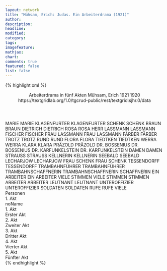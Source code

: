 ```yaml
---
layout: network
title: "Mühsam, Erich: Judas. Ein Arbeiterdrama (1921)"
author:
description:
headline:
modified:
category:
tags:
imagefeature:
mathjax:
chart:
comments: true
featured: false
list: false
---
```

{% highlight xml %}
<?xml-model href="https://raw.githubusercontent.com/DLiNa/project/master/rules/lina.rnc"?><?xml-model href="https://raw.githubusercontent.com/DLiNa/project/master/rules/lina.sch"?>
<play xmlns="http://lina.digital">
  <header>
    <title>Judas. Ein Arbeiterdrama</title>
    <subtitle>Arbeiterdrama in fünf Akten</subtitle>
    <genretitle/>
    <author>Mühsam, Erich</author>
    <date type="print" when="1921">1921</date>
    <date type="premiere"/>
    <date type="written" when="1920">1920</date>
    <source>https://textgridlab.org/1.0/tgcrud-public/rest/textgrid:sjhr.0/data</source>
  </header>
  <personae>
    <character>
      <name>MARIE</name>
      <alias xml:id="marie">
        <name>MARIE</name>
      </alias>
    </character>
    <character>
      <name>KLAGENFURTER</name>
      <alias xml:id="klagenfurter">
        <name>KLAGENFURTER</name>
      </alias>
    </character>
    <character>
      <name>SCHENK</name>
      <alias xml:id="schenk">
        <name>SCHENK</name>
      </alias>
    </character>
    <character>
      <name>BRAUN</name>
      <alias xml:id="braun">
        <name>BRAUN</name>
      </alias>
    </character>
    <character>
      <name>DIETRICH</name>
      <alias xml:id="dietrich">
        <name>DIETRICH</name>
      </alias>
    </character>
    <character>
      <name>ROSA</name>
      <alias xml:id="rosa">
        <name>ROSA</name>
      </alias>
    </character>
    <character>
      <name>HERR LASSMANN</name>
      <alias xml:id="lassmann">
        <name>LASSMANN</name>
      </alias>
    </character>
    <character>
      <name>FISCHER</name>
      <alias xml:id="fischer">
        <name>FISCHER</name>
      </alias>
    </character>
    <character>
      <name>FRAU LASSMANN</name>
      <alias xml:id="frau_lassmann">
        <name>FRAU LASSMANN</name>
      </alias>
    </character>
    <character>
      <name>FÄRBER</name>
      <alias xml:id="färber">
        <name>FÄRBER</name>
      </alias>
    </character>
    <character>
      <name>TROTZ</name>
      <alias xml:id="trotz">
        <name>TROTZ</name>
      </alias>
    </character>
    <character>
      <name>RUND</name>
      <alias xml:id="rund">
        <name>RUND</name>
      </alias>
    </character>
    <character>
      <name>FLORA</name>
      <alias xml:id="flora">
        <name>FLORA</name>
      </alias>
    </character>
    <character>
      <name>TIEDTKEN</name>
      <alias xml:id="tiedtken">
        <name>TIEDTKEN</name>
      </alias>
    </character>
    <character>
      <name>WERRA</name>
      <alias xml:id="werra">
        <name>WERRA</name>
      </alias>
    </character>
    <character>
      <name>KLARA</name>
      <alias xml:id="klara">
        <name>KLARA</name>
      </alias>
    </character>
    <character>
      <name>PRÄZOLD</name>
      <alias xml:id="präzold">
        <name>PRÄZOLD</name>
      </alias>
    </character>
    <character>
      <name>DR. BOSSENIUS</name>
      <alias xml:id="dr_bossenius">
        <name>DR. BOSSENIUS</name>
      </alias>
    </character>
    <character>
      <name>DR. KARFUNKELSTEIN</name>
      <alias xml:id="dr_karfunkelstein">
        <name>DR. KARFUNKELSTEIN</name>
      </alias>
    </character>
    <character>
      <name>DAMEN</name>
      <alias xml:id="damen">
        <name>DAMEN</name>
      </alias>
    </character>
    <character>
      <name>STRAUSS</name>
      <alias xml:id="strauss">
        <name>STRAUSS</name>
      </alias>
    </character>
    <character>
      <name>KELLNERIN</name>
      <alias xml:id="kellnerin">
        <name>KELLNERIN</name>
      </alias>
    </character>
    <character>
      <name>SEEBALD</name>
      <alias xml:id="seebald">
        <name>SEEBALD</name>
      </alias>
    </character>
    <character>
      <name>LECHARJOW</name>
      <alias xml:id="lecharjow">
        <name>LECHARJOW</name>
      </alias>
    </character>
    <character>
      <name>FRAU SCHENK</name>
      <alias xml:id="frau_schenk">
        <name>FRAU SCHENK</name>
      </alias>
    </character>
    <character>
      <name>TESSENDORFF</name>
      <alias xml:id="tessendorff">
        <name>TESSENDORFF</name>
      </alias>
    </character>
    <character>
      <name>TRAMBAHNFÜHRER</name>
      <alias xml:id="trambahnführer">
        <name>TRAMBAHNFÜHRER</name>
      </alias>
    </character>
    <character>
      <name>TRAMBAHNSCHAFFNERIN</name>
      <alias xml:id="trambahnschaffnerin">
        <name>TRAMBAHNSCHAFFNERIN</name>
      </alias>
      <alias xml:id="schaffnerin">
        <name>SCHAFFNERIN</name>
      </alias>
    </character>
    <character>
      <name>EIN ARBEITER</name>
      <alias xml:id="ein_arbeiter">
        <name>EIN ARBEITER</name>
      </alias>
    </character>
    <character>
      <name>VIELE STIMMEN</name>
      <alias xml:id="viele_stimmen">
        <name>VIELE STIMMEN</name>
      </alias>
      <alias xml:id="stimmen">
        <name>STIMMEN</name>
      </alias>
    </character>
    <character>
      <name>ARBEITER</name>
      <alias xml:id="arbeiter">
        <name>ARBEITER</name>
      </alias>
    </character>
    <character>
      <name>LEUTNANT</name>
      <alias xml:id="leutnant">
        <name>LEUTNANT</name>
      </alias>
    </character>
    <character>
      <name>UNTEROFFIZIER</name>
      <alias xml:id="unteroffizier">
        <name>UNTEROFFIZIER</name>
      </alias>
    </character>
    <character>
      <name>SOLDATEN</name>
      <alias xml:id="soldaten">
        <name>SOLDATEN</name>
      </alias>
    </character>
    <character>
      <name>RUFE</name>
      <alias xml:id="rufe">
        <name>RUFE</name>
      </alias>
      <alias xml:id="viele">
        <name>VIELE</name>
      </alias>
    </character>
  </personae>
  <text>
    <div>
      <head>Personen</head>
    </div>
    <div>
      <head>1. Akt</head>
      <div>
        <head>noName</head>
        <div>
          <head>1. Akt</head>
        </div>
        <div>
          <head>Erster Akt</head>
          <sp who="#marie">
            <amount n="48" unit="speech_acts"/>
            <amount n="510" unit="words"/>
            <amount n="42" unit="lines"/>
            <amount n="2711" unit="chars"/>
          </sp>
          <sp who="#klagenfurter">
            <amount n="72" unit="speech_acts"/>
            <amount n="1099" unit="words"/>
            <amount n="56" unit="lines"/>
            <amount n="5856" unit="chars"/>
          </sp>
          <sp who="#schenk">
            <amount n="119" unit="speech_acts"/>
            <amount n="1794" unit="words"/>
            <amount n="83" unit="lines"/>
            <amount n="9906" unit="chars"/>
          </sp>
          <sp who="#braun">
            <amount n="14" unit="speech_acts"/>
            <amount n="106" unit="words"/>
            <amount n="13" unit="lines"/>
            <amount n="595" unit="chars"/>
          </sp>
          <sp who="#dietrich">
            <amount n="33" unit="speech_acts"/>
            <amount n="373" unit="words"/>
            <amount n="29" unit="lines"/>
            <amount n="2118" unit="chars"/>
          </sp>
          <sp who="#rosa">
            <amount n="12" unit="speech_acts"/>
            <amount n="103" unit="words"/>
            <amount n="11" unit="lines"/>
            <amount n="545" unit="chars"/>
          </sp>
          <sp who="#lassmann">
            <amount n="7" unit="speech_acts"/>
            <amount n="103" unit="words"/>
            <amount n="5" unit="lines"/>
            <amount n="529" unit="chars"/>
          </sp>
          <sp who="#fischer">
            <amount n="7" unit="speech_acts"/>
            <amount n="19" unit="words"/>
            <amount n="7" unit="lines"/>
            <amount n="101" unit="chars"/>
          </sp>
          <sp who="#frau_lassmann">
            <amount n="4" unit="speech_acts"/>
            <amount n="84" unit="words"/>
            <amount n="3" unit="lines"/>
            <amount n="435" unit="chars"/>
          </sp>
          <sp who="#färber">
            <amount n="11" unit="speech_acts"/>
            <amount n="87" unit="words"/>
            <amount n="11" unit="lines"/>
            <amount n="494" unit="chars"/>
          </sp>
          <sp who="#trotz">
            <amount n="18" unit="speech_acts"/>
            <amount n="269" unit="words"/>
            <amount n="11" unit="lines"/>
            <amount n="1462" unit="chars"/>
          </sp>
          <sp who="#rund">
            <amount n="7" unit="speech_acts"/>
            <amount n="93" unit="words"/>
            <amount n="5" unit="lines"/>
            <amount n="519" unit="chars"/>
          </sp>
          <sp who="#flora">
            <amount n="70" unit="speech_acts"/>
            <amount n="1015" unit="words"/>
            <amount n="48" unit="lines"/>
            <amount n="5872" unit="chars"/>
          </sp>
          <sp who="#tiedtken">
            <amount n="22" unit="speech_acts"/>
            <amount n="698" unit="words"/>
            <amount n="17" unit="lines"/>
            <amount n="4488" unit="chars"/>
          </sp>
        </div>
      </div>
    </div>
    <div>
      <head>2. Akt</head>
      <div>
        <head>Zweiter Akt</head>
        <sp who="#werra">
          <amount n="18" unit="speech_acts"/>
          <amount n="383" unit="words"/>
          <amount n="6" unit="lines"/>
          <amount n="2133" unit="chars"/>
        </sp>
        <sp who="#klara">
          <amount n="11" unit="speech_acts"/>
          <amount n="120" unit="words"/>
          <amount n="11" unit="lines"/>
          <amount n="641" unit="chars"/>
        </sp>
        <sp who="#präzold">
          <amount n="15" unit="speech_acts"/>
          <amount n="339" unit="words"/>
          <amount n="6" unit="lines"/>
          <amount n="1838" unit="chars"/>
        </sp>
        <sp who="#dr_bossenius">
          <amount n="15" unit="speech_acts"/>
          <amount n="179" unit="words"/>
          <amount n="12" unit="lines"/>
          <amount n="1168" unit="chars"/>
        </sp>
        <sp who="#damen">
          <amount n="1" unit="speech_acts"/>
          <amount n="7" unit="words"/>
          <amount n="1" unit="lines"/>
          <amount n="32" unit="chars"/>
        </sp>
        <sp who="#schenk">
          <amount n="65" unit="speech_acts"/>
          <amount n="842" unit="words"/>
          <amount n="54" unit="lines"/>
          <amount n="4641" unit="chars"/>
        </sp>
        <sp who="#klagenfurter">
          <amount n="26" unit="speech_acts"/>
          <amount n="232" unit="words"/>
          <amount n="24" unit="lines"/>
          <amount n="1306" unit="chars"/>
        </sp>
        <sp who="#strauss">
          <amount n="19" unit="speech_acts"/>
          <amount n="299" unit="words"/>
          <amount n="13" unit="lines"/>
          <amount n="1889" unit="chars"/>
        </sp>
        <sp who="#dietrich">
          <amount n="37" unit="speech_acts"/>
          <amount n="291" unit="words"/>
          <amount n="35" unit="lines"/>
          <amount n="1612" unit="chars"/>
        </sp>
        <sp who="#kellnerin">
          <amount n="2" unit="speech_acts"/>
          <amount n="9" unit="words"/>
          <amount n="2" unit="lines"/>
          <amount n="52" unit="chars"/>
        </sp>
        <sp who="#trotz">
          <amount n="28" unit="speech_acts"/>
          <amount n="555" unit="words"/>
          <amount n="18" unit="lines"/>
          <amount n="2966" unit="chars"/>
        </sp>
        <sp who="#seebald">
          <amount n="66" unit="speech_acts"/>
          <amount n="1549" unit="words"/>
          <amount n="41" unit="lines"/>
          <amount n="8660" unit="chars"/>
        </sp>
        <sp who="#lecharjow">
          <amount n="34" unit="speech_acts"/>
          <amount n="1258" unit="words"/>
          <amount n="14" unit="lines"/>
          <amount n="7170" unit="chars"/>
        </sp>
        <sp who="#flora">
          <amount n="35" unit="speech_acts"/>
          <amount n="541" unit="words"/>
          <amount n="27" unit="lines"/>
          <amount n="3085" unit="chars"/>
        </sp>
        <sp who="#rosa">
          <amount n="7" unit="speech_acts"/>
          <amount n="85" unit="words"/>
          <amount n="6" unit="lines"/>
          <amount n="440" unit="chars"/>
        </sp>
        <sp who="#lassmann">
          <amount n="14" unit="speech_acts"/>
          <amount n="300" unit="words"/>
          <amount n="14" unit="lines"/>
          <amount n="1558" unit="chars"/>
        </sp>
        <sp who="#frau_lassmann">
          <amount n="5" unit="speech_acts"/>
          <amount n="82" unit="words"/>
          <amount n="4" unit="lines"/>
          <amount n="432" unit="chars"/>
        </sp>
      </div>
    </div>
    <div>
      <head>3. Akt</head>
      <div>
        <head>Dritter Akt</head>
        <sp who="#schenk">
          <amount n="200" unit="speech_acts"/>
          <amount n="3101" unit="words"/>
          <amount n="154" unit="lines"/>
          <amount n="16735" unit="chars"/>
        </sp>
        <sp who="#frau_schenk">
          <amount n="70" unit="speech_acts"/>
          <amount n="1209" unit="words"/>
          <amount n="47" unit="lines"/>
          <amount n="6160" unit="chars"/>
        </sp>
        <sp who="#flora">
          <amount n="68" unit="speech_acts"/>
          <amount n="1034" unit="words"/>
          <amount n="49" unit="lines"/>
          <amount n="5675" unit="chars"/>
        </sp>
        <sp who="#klagenfurter">
          <amount n="15" unit="speech_acts"/>
          <amount n="179" unit="words"/>
          <amount n="12" unit="lines"/>
          <amount n="1003" unit="chars"/>
        </sp>
        <sp who="#dietrich">
          <amount n="8" unit="speech_acts"/>
          <amount n="162" unit="words"/>
          <amount n="4" unit="lines"/>
          <amount n="942" unit="chars"/>
        </sp>
        <sp who="#frau_lassmann">
          <amount n="15" unit="speech_acts"/>
          <amount n="541" unit="words"/>
          <amount n="4" unit="lines"/>
          <amount n="2834" unit="chars"/>
        </sp>
        <sp who="#seebald">
          <amount n="51" unit="speech_acts"/>
          <amount n="1337" unit="words"/>
          <amount n="24" unit="lines"/>
          <amount n="7478" unit="chars"/>
        </sp>
        <sp who="#tessendorff">
          <amount n="41" unit="speech_acts"/>
          <amount n="1177" unit="words"/>
          <amount n="19" unit="lines"/>
          <amount n="6831" unit="chars"/>
        </sp>
      </div>
    </div>
    <div>
      <head>4. Akt</head>
      <div>
        <head>Vierter Akt</head>
        <sp who="#frau_schenk">
          <amount n="65" unit="speech_acts"/>
          <amount n="866" unit="words"/>
          <amount n="55" unit="lines"/>
          <amount n="4489" unit="chars"/>
        </sp>
        <sp who="#flora">
          <amount n="71" unit="speech_acts"/>
          <amount n="799" unit="words"/>
          <amount n="61" unit="lines"/>
          <amount n="4631" unit="chars"/>
        </sp>
        <sp who="#lecharjow">
          <amount n="43" unit="speech_acts"/>
          <amount n="1135" unit="words"/>
          <amount n="21" unit="lines"/>
          <amount n="6672" unit="chars"/>
        </sp>
        <sp who="#dietrich">
          <amount n="15" unit="speech_acts"/>
          <amount n="329" unit="words"/>
          <amount n="9" unit="lines"/>
          <amount n="1742" unit="chars"/>
        </sp>
        <sp who="#trotz">
          <amount n="9" unit="speech_acts"/>
          <amount n="111" unit="words"/>
          <amount n="6" unit="lines"/>
          <amount n="647" unit="chars"/>
        </sp>
        <sp who="#färber">
          <amount n="4" unit="speech_acts"/>
          <amount n="27" unit="words"/>
          <amount n="4" unit="lines"/>
          <amount n="143" unit="chars"/>
        </sp>
        <sp who="#rosa">
          <amount n="6" unit="speech_acts"/>
          <amount n="38" unit="words"/>
          <amount n="6" unit="lines"/>
          <amount n="209" unit="chars"/>
        </sp>
        <sp who="#braun">
          <amount n="6" unit="speech_acts"/>
          <amount n="51" unit="words"/>
          <amount n="6" unit="lines"/>
          <amount n="285" unit="chars"/>
        </sp>
        <sp who="#schenk">
          <amount n="68" unit="speech_acts"/>
          <amount n="1238" unit="words"/>
          <amount n="53" unit="lines"/>
          <amount n="6436" unit="chars"/>
        </sp>
        <sp who="#fischer">
          <amount n="2" unit="speech_acts"/>
          <amount n="13" unit="words"/>
          <amount n="2" unit="lines"/>
          <amount n="76" unit="chars"/>
        </sp>
        <sp who="#rund">
          <amount n="7" unit="speech_acts"/>
          <amount n="105" unit="words"/>
          <amount n="4" unit="lines"/>
          <amount n="593" unit="chars"/>
        </sp>
        <sp who="#seebald">
          <amount n="19" unit="speech_acts"/>
          <amount n="375" unit="words"/>
          <amount n="12" unit="lines"/>
          <amount n="2106" unit="chars"/>
        </sp>
      </div>
    </div>
    <div>
      <head>5. Akt</head>
      <div>
        <head>Fünfter Akt</head>
        <sp who="#braun">
          <amount n="4" unit="speech_acts"/>
          <amount n="45" unit="words"/>
          <amount n="4" unit="lines"/>
          <amount n="252" unit="chars"/>
        </sp>
        <sp who="#trotz">
          <amount n="13" unit="speech_acts"/>
          <amount n="168" unit="words"/>
          <amount n="11" unit="lines"/>
          <amount n="891" unit="chars"/>
        </sp>
        <sp who="#trambahnführer">
          <amount n="4" unit="speech_acts"/>
          <amount n="36" unit="words"/>
          <amount n="4" unit="lines"/>
          <amount n="194" unit="chars"/>
        </sp>
        <sp who="#dietrich">
          <amount n="11" unit="speech_acts"/>
          <amount n="138" unit="words"/>
          <amount n="7" unit="lines"/>
          <amount n="848" unit="chars"/>
        </sp>
        <sp who="#färber">
          <amount n="5" unit="speech_acts"/>
          <amount n="45" unit="words"/>
          <amount n="4" unit="lines"/>
          <amount n="284" unit="chars"/>
        </sp>
        <sp who="#trambahnschaffnerin">
          <amount n="1" unit="speech_acts"/>
          <amount n="22" unit="words"/>
          <amount n="112" unit="chars"/>
        </sp>
        <sp who="#schaffnerin">
          <amount n="2" unit="speech_acts"/>
          <amount n="51" unit="words"/>
          <amount n="290" unit="chars"/>
        </sp>
        <sp who="#lecharjow">
          <amount n="9" unit="speech_acts"/>
          <amount n="117" unit="words"/>
          <amount n="7" unit="lines"/>
          <amount n="658" unit="chars"/>
        </sp>
        <sp who="#flora">
          <amount n="20" unit="speech_acts"/>
          <amount n="231" unit="words"/>
          <amount n="18" unit="lines"/>
          <amount n="1209" unit="chars"/>
        </sp>
        <sp who="#seebald">
          <amount n="15" unit="speech_acts"/>
          <amount n="170" unit="words"/>
          <amount n="13" unit="lines"/>
          <amount n="987" unit="chars"/>
        </sp>
        <sp who="#rund">
          <amount n="2" unit="speech_acts"/>
          <amount n="27" unit="words"/>
          <amount n="2" unit="lines"/>
          <amount n="137" unit="chars"/>
        </sp>
        <sp who="#rosa">
          <amount n="2" unit="speech_acts"/>
          <amount n="18" unit="words"/>
          <amount n="2" unit="lines"/>
          <amount n="101" unit="chars"/>
        </sp>
        <sp who="#frau_lassmann">
          <amount n="3" unit="speech_acts"/>
          <amount n="44" unit="words"/>
          <amount n="2" unit="lines"/>
          <amount n="221" unit="chars"/>
        </sp>
        <sp who="#lassmann">
          <amount n="8" unit="speech_acts"/>
          <amount n="82" unit="words"/>
          <amount n="8" unit="lines"/>
          <amount n="437" unit="chars"/>
        </sp>
        <sp who="#ein_arbeiter">
          <amount n="1" unit="speech_acts"/>
          <amount n="8" unit="words"/>
          <amount n="1" unit="lines"/>
          <amount n="46" unit="chars"/>
        </sp>
        <sp who="#viele_stimmen">
          <amount n="1" unit="speech_acts"/>
          <amount n="15" unit="words"/>
          <amount n="1" unit="lines"/>
          <amount n="87" unit="chars"/>
        </sp>
        <sp who="#stimmen">
          <amount n="1" unit="speech_acts"/>
          <amount n="9" unit="words"/>
          <amount n="1" unit="lines"/>
          <amount n="43" unit="chars"/>
        </sp>
        <sp who="#strauss">
          <amount n="19" unit="speech_acts"/>
          <amount n="627" unit="words"/>
          <amount n="9" unit="lines"/>
          <amount n="3624" unit="chars"/>
        </sp>
        <sp who="#tiedtken">
          <amount n="16" unit="speech_acts"/>
          <amount n="190" unit="words"/>
          <amount n="13" unit="lines"/>
          <amount n="1066" unit="chars"/>
        </sp>
        <sp who="#tessendorff">
          <amount n="20" unit="speech_acts"/>
          <amount n="428" unit="words"/>
          <amount n="11" unit="lines"/>
          <amount n="2437" unit="chars"/>
        </sp>
        <sp who="#schenk">
          <amount n="38" unit="speech_acts"/>
          <amount n="343" unit="words"/>
          <amount n="35" unit="lines"/>
          <amount n="1796" unit="chars"/>
        </sp>
        <sp who="#marie">
          <amount n="3" unit="speech_acts"/>
          <amount n="37" unit="words"/>
          <amount n="3" unit="lines"/>
          <amount n="210" unit="chars"/>
        </sp>
        <sp who="#arbeiter">
          <amount n="2" unit="speech_acts"/>
          <amount n="24" unit="words"/>
          <amount n="1" unit="lines"/>
          <amount n="131" unit="chars"/>
        </sp>
        <sp who="#viele">
          <amount n="1" unit="speech_acts"/>
          <amount n="4" unit="words"/>
          <amount n="1" unit="lines"/>
          <amount n="32" unit="chars"/>
        </sp>
        <sp who="#leutnant">
          <amount n="2" unit="speech_acts"/>
          <amount n="3" unit="words"/>
          <amount n="2" unit="lines"/>
          <amount n="14" unit="chars"/>
        </sp>
        <sp who="#unteroffizier">
          <amount n="2" unit="speech_acts"/>
          <amount n="83" unit="words"/>
          <amount n="1" unit="lines"/>
          <amount n="483" unit="chars"/>
        </sp>
        <sp who="#soldaten">
          <amount n="3" unit="speech_acts"/>
          <amount n="34" unit="words"/>
          <amount n="2" unit="lines"/>
          <amount n="185" unit="chars"/>
        </sp>
        <sp who="#rufe">
          <amount n="3" unit="speech_acts"/>
          <amount n="40" unit="words"/>
          <amount n="2" unit="lines"/>
          <amount n="223" unit="chars"/>
        </sp>
        <sp who="#fischer">
          <amount n="2" unit="speech_acts"/>
          <amount n="9" unit="words"/>
          <amount n="2" unit="lines"/>
          <amount n="46" unit="chars"/>
        </sp>
        <sp who="#dr_karfunkelstein">
          <amount n="4" unit="speech_acts"/>
          <amount n="71" unit="words"/>
          <amount n="2" unit="lines"/>
          <amount n="459" unit="chars"/>
        </sp>
      </div>
    </div>
  </text>
</play>
{% endhighlight %}